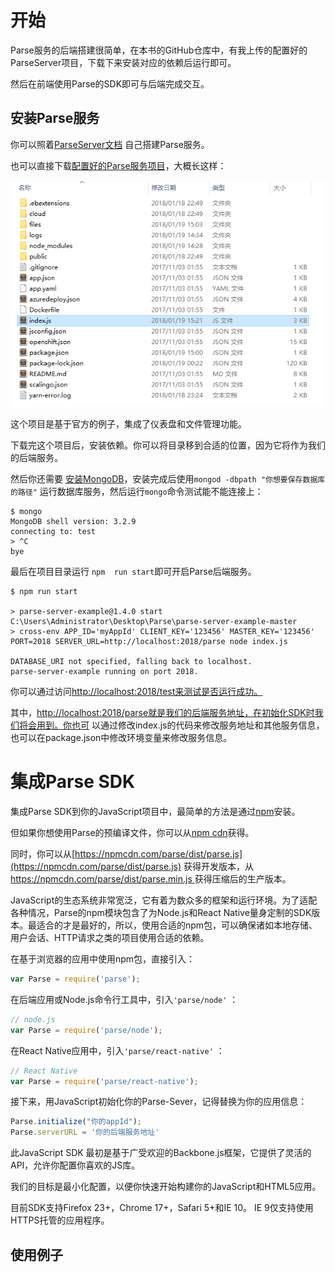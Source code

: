 # 开始

Parse服务的后端搭建很简单，在本书的GitHub仓库中，有我上传的配置好的ParseServer项目，下载下来安装对应的依赖后运行即可。

然后在前端使用Parse的SDK即可与后端完成交互。

## 安装Parse服务

你可以照着[ParseServer文档](http://docs.parseplatform.org/parse-server/guide/) 自己搭建Parse服务。

也可以直接下载[配置好的Parse服务项目](https://github.com/jaweii/Parse-JavaScript-translation)，大概长这样：

![](/assets/1.png)

这个项目是基于官方的例子，集成了仪表盘和文件管理功能。

下载完这个项目后，安装依赖。你可以将目录移到合适的位置，因为它将作为我们的后端服务。

然后你还需要 [安装MongoDB](https://www.mongodb.com/download-center#community)，安装完成后使用`mongod -dbpath "你想要保存数据库的路径"` 运行数据库服务，然后运行`mongo`命令测试能不能连接上：

```
$ mongo
MongoDB shell version: 3.2.9
connecting to: test
> ^C
bye
```

最后在项目目录运行 `npm  run start`即可开启Parse后端服务。

```
$ npm run start

> parse-server-example@1.4.0 start C:\Users\Administrator\Desktop\Parse\parse-server-example-master
> cross-env APP_ID='myAppId' CLIENT_KEY='123456' MASTER_KEY='123456' PORT=2018 SERVER_URL=http://localhost:2018/parse node index.js

DATABASE_URI not specified, falling back to localhost.
parse-server-example running on port 2018.
```

你可以通过访问[http://localhost:2018/test来测试是否运行成功。](http://localhost:2018/test来测试是否运行成功。)

其中，[http://localhost:2018/parse就是我们的后端服务地址，在初始化SDK时我们将会用到。你也可](http://localhost:2018/parse就是我们的后端服务地址，在初始化SDK时我们将会用到。你也可) 以通过修改index.js的代码来修改服务地址和其他服务信息，也可以在package.json中修改环境变量来修改服务信息。

# 集成Parse SDK

集成Parse SDK到你的JavaScript项目中，最简单的方法是通过[npm](https://npmjs.org/parse)安装。

但如果你想使用Parse的预编译文件，你可以从[npm cdn](https://npmcdn.com/)获得。

同时，你可以从[https://npmcdn.com/parse/dist/parse.js](https://npmcdn.com/parse/dist/parse.js) 获得开发版本，从[https://npmcdn.com/parse/dist/parse.min.js ](https://npmcdn.com/parse/dist/parse.min.js)获得压缩后的生产版本。

JavaScript的生态系统非常宽泛，它有着为数众多的框架和运行环境。为了适配各种情况，Parse的npm模块包含了为Node.js和React Native量身定制的SDK版本。最适合的才是最好的，所以，使用合适的npm包，可以确保诸如本地存储、用户会话、HTTP请求之类的项目使用合适的依赖。

在基于浏览器的应用中使用npm包，直接引入：

```js
var Parse = require('parse');
```

在后端应用或Node.js命令行工具中，引入`'parse/node'` ：

```js
// node.js
var Parse = require('parse/node');
```

在React Native应用中，引入`'parse/react-native'` ：

```js
// React Native
var Parse = require('parse/react-native');
```

接下来，用JavaScript初始化你的Parse-Sever，记得替换为你的应用信息：

```js
Parse.initialize("你的appId");
Parse.serverURL = '你的后端服务地址'
```

此JavaScript SDK 最初是基于广受欢迎的Backbone.js框架，它提供了灵活的API，允许你配置你喜欢的JS库。

我们的目标是最小化配置，以便你快速开始构建你的JavaScript和HTML5应用。

目前SDK支持Firefox 23+，Chrome 17+，Safari 5+和IE 10。 IE 9仅支持使用HTTPS托管的应用程序。

## 使用例子



